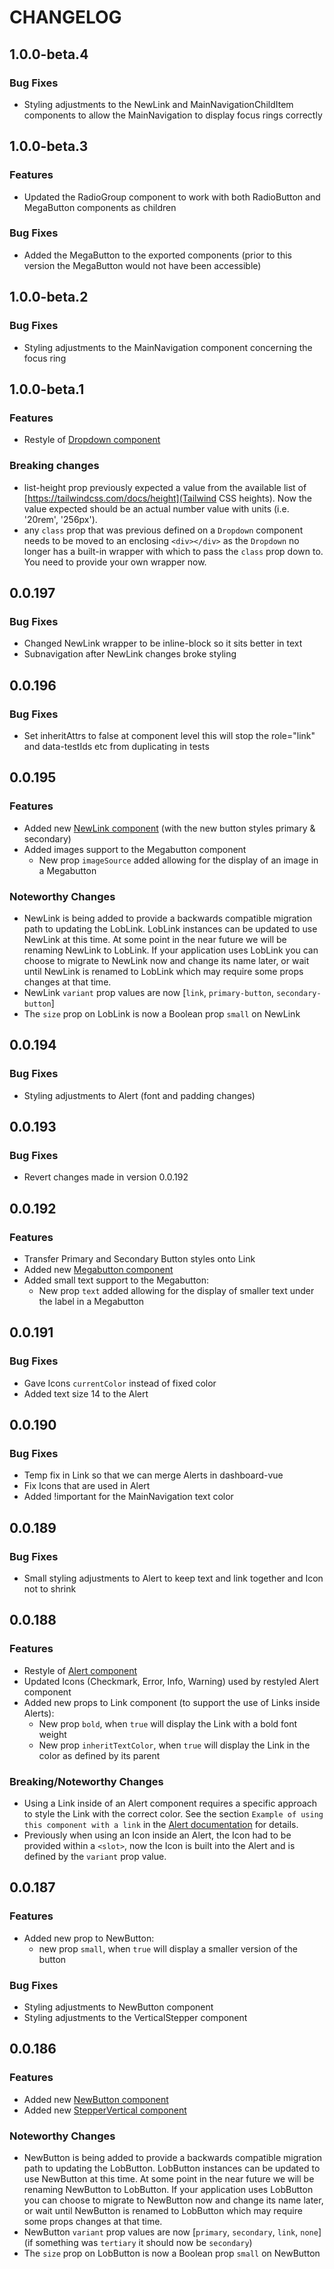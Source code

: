 # CHANGELOG

## 1.0.0-beta.4
### Bug Fixes
* Styling adjustments to the NewLink and MainNavigationChildItem components to allow the MainNavigation to display focus rings correctly

## 1.0.0-beta.3
### Features
* Updated the RadioGroup component to work with both RadioButton and MegaButton components as children

### Bug Fixes
* Added the MegaButton to the exported components (prior to this version the MegaButton would not have been accessible)

## 1.0.0-beta.2
### Bug Fixes
* Styling adjustments to the MainNavigation component concerning the focus ring

## 1.0.0-beta.1
### Features
* Restyle of [Dropdown component](./src/components/Dropdown/Dropdown.mdx)

### Breaking changes
* list-height prop previously expected a value from the available list of [https://tailwindcss.com/docs/height](Tailwind CSS heights).
Now the value expected should be an actual number value with units (i.e. '20rem', '256px').
* any `class` prop that was previous defined on a `Dropdown` component needs to be moved to an enclosing `<div></div>` as the `Dropdown` no
longer has a built-in wrapper with which to pass the `class` prop down to.  You need to provide your own wrapper now.

## 0.0.197
### Bug Fixes
* Changed NewLink wrapper to be inline-block so it sits better in text
* Subnavigation after NewLink changes broke styling

## 0.0.196
### Bug Fixes
* Set inheritAttrs to false at component level this will stop the role="link" and data-testIds etc from duplicating in tests

## 0.0.195
### Features
* Added new [NewLink component](./src/components/NewLink/NewLink.mdx) (with the new button styles primary & secondary)
* Added images support to the Megabutton component
  * New prop `imageSource` added allowing for the display of an image in a Megabutton

### Noteworthy Changes
* NewLink is being added to provide a backwards compatible migration path to updating the LobLink.
LobLink instances can be updated to use NewLink at this time.  At some point in the near future we will be renaming NewLink to LobLink.
If your application uses LobLink you can choose to migrate to NewLink now and change its name later, or wait until NewLink is renamed to LobLink
which may require some props changes at that time.
* NewLink `variant` prop values are now [`link`, `primary-button`, `secondary-button`]
* The `size` prop on LobLink is now a Boolean prop `small` on NewLink

## 0.0.194
### Bug Fixes
* Styling adjustments to Alert (font and padding changes)

## 0.0.193
### Bug Fixes
* Revert changes made in version 0.0.192

## 0.0.192
### Features
* Transfer Primary and Secondary Button styles onto Link
* Added new [Megabutton component](./src/components/MegaButton/MegaButton.mdx)
* Added small text support to the Megabutton:
  * New prop `text` added allowing for the display of smaller text under the label in a Megabutton

## 0.0.191
### Bug Fixes
* Gave Icons `currentColor` instead of fixed color
* Added text size 14 to the Alert

## 0.0.190
### Bug Fixes
* Temp fix in Link so that we can merge Alerts in dashboard-vue
* Fix Icons that are used in Alert
* Added !important for the MainNavigation text color

## 0.0.189
### Bug Fixes
* Small styling adjustments to Alert to keep text and link together and Icon not to shrink

## 0.0.188
### Features
* Restyle of [Alert component](./src/components/Alert/Alert.mdx)
* Updated Icons (Checkmark, Error, Info, Warning) used by restyled Alert component
* Added new props to Link component (to support the use of Links inside Alerts):
  * New prop `bold`, when `true` will display the Link with a bold font weight
  * New prop `inheritTextColor`, when `true` will display the Link in the color as defined by its parent

### Breaking/Noteworthy Changes
* Using a Link inside of an Alert component requires a specific approach to style the Link with the correct color.
See the section `Example of using this component with a link` in the [Alert documentation](./src/components/Alert/Alert.mdx) for details.
* Previously when using an Icon inside an Alert, the Icon had to be provided within a `<slot>`, now the Icon is built into the Alert and is defined
by the `variant` prop value.

## 0.0.187
### Features
* Added new prop to NewButton:
  * new prop `small`, when `true` will display a smaller version of the button

### Bug Fixes
* Styling adjustments to NewButton component
* Styling adjustments to the VerticalStepper component

## 0.0.186
### Features
* Added new [NewButton component](./src/components/NewButton/NewButton.mdx)
* Added new [StepperVertical component](./src/components/StepperVertical/StepperVertical.mdx)

### Noteworthy Changes
* NewButton is being added to provide a backwards compatible migration path to updating the LobButton.
LobButton instances can be updated to use NewButton at this time.  At some point in the near future we will be renaming NewButton to LobButton.
If your application uses LobButton you can choose to migrate to NewButton now and change its name later, or wait until NewButton is renamed to LobButton
which may require some props changes at that time.
* NewButton `variant` prop values are now [`primary`, `secondary`, `link`, `none`] (if something was `tertiary` it should now be `secondary`)
* The `size` prop on LobButton is now a Boolean prop `small` on NewButton
